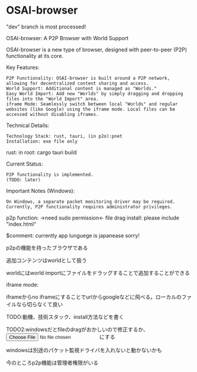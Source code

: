 # OSAI-browser

"dev" branch is most processed!

OSAI-browser: A P2P Browser with World Support

OSAI-browser is a new type of browser, designed with peer-to-peer (P2P) functionality at its core.

Key Features:

    P2P Functionality: OSAI-browser is built around a P2P network, allowing for decentralized content sharing and access.
    World Support: Additional content is managed as "Worlds."
    Easy World Import: Add new "Worlds" by simply dragging and dropping files into the "World Import" area.
    iframe Mode: Seamlessly switch between local "Worlds" and regular websites (like Google) using the iframe mode. Local files can be accessed without disabling iframes.

Technical Details:

    Technology Stack: rust, tauri, (in p2o):pnet
    Installation: exe file only

rust:
    in root: cargo tauri build

Current Status:

    P2P functionality is implemented.
    (TODO: later)

Important Notes (Windows):

    On Windows, a separate packet monitoring driver may be required.
    Currently, P2P functionality requires administrator privileges.
p2p function:
    ->need sudo permission<-
file drag install:
    please include "index.html"

$comment:
    currently app lunguege is japanease sorry!

p2pの機能を持ったブラウザである
<p>
追加コンテンツはworldとして扱う
<p>
worldにはworld importにファイルをドラッグすることで追加することができる
<p>
iframe mode:
<p>
iframeからno iframeにすることでurlからgoogleなどに飛べる。ローカルのファイルなら切らなくて良い
<p>
TODO:動機、技術スタック、install方法などを書く
<p>
TODO2:windowsだとfileのdragがおかしいので修正するか、<input type="file">にする
<p>
windowsは別途のパケット監視ドライバを入れないと動かないかも
<p>
今のところp2p機能は管理者権限がいる
